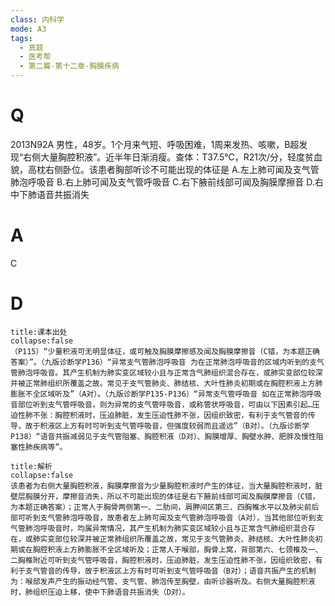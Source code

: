 ```yaml
---
class: 内科学
mode: A3
tags:
  - 真题
  - 医考帮
  - 第二篇-第十二章-胸膜疾病
---
```


# Q
2013N92A 男性，48岁。1个月来气短、呼吸困难，1周来发热、咳嗽，B超发现“右侧大量胸腔积液”。近半年日渐消瘦。查体：T37.5℃，R21次/分，轻度贫血貌，高枕右侧卧位。该患者胸部听诊不可能出现的体征是
A.左上肺可闻及支气管肺泡呼吸音
B.右上肺可闻及支气管呼吸音
C.右下腋前线部可闻及胸膜摩擦音
D.右中下肺语音共振消失

# A
C
# D
```ad-note
title:课本出处
collapse:false
（P115）“少量积液可无明显体征，或可触及胸膜摩擦感及闻及胸膜摩擦音（C错，为本题正确答案）”。（九版诊断学P136）“异常支气管肺泡呼吸音 为在正常肺泡呼吸音的区域内听到的支气管肺泡呼吸音。其产生机制为肺实变区域较小且与正常含气肺组织混合存在，或肺实变部位较深并被正常肺组织所覆盖之故。常见于支气管肺炎、肺结核、大叶性肺炎初期或在胸腔积液上方肺膨胀不全区域听及”（A对）。（九版诊断学P135-P136）“异常支气管呼吸音 如在正常肺泡呼吸音部位听到支气管呼吸音，则为异常的支气管呼吸音，或称管状呼吸音，可由以下因素引起…压迫性肺不张：胸腔积液时，压迫肺脏，发生压迫性肺不张，因组织致密，有利于支气管音的传导，故于积液区上方有时可听到支气管呼吸音，但强度较弱而且遥远”（B对）。（九版诊断学P138）“语音共振减弱见于支气管阻塞、胸腔积液（D对）、胸膜增厚、胸壁水肿、肥胖及慢性阻塞性肺疾病等”。
```

```ad-summary
title:解析
collapse:false
该患者为右侧大量胸腔积液，胸膜摩擦音为少量胸腔积液时产生的体征，当大量胸腔积液时，脏壁层胸膜分开，摩擦音消失，所以不可能出现的体征是右下腋前线部可闻及胸膜摩擦音（C错，为本题正确答案）；正常人于胸骨两侧第一、二肋间，肩胛间区第三、四胸椎水平以及肺尖前后部可听到支气管肺泡呼吸音，故患者左上肺可闻及支气管肺泡呼吸音（A对），当其他部位听到支气管肺泡呼吸音时，均属异常情况，其产生机制为肺实变区域较小且与正常含气肺组织混合存在，或肺实变部位较深并被正常肺组织所覆盖之故，常见于支气管肺炎、肺结核、大叶性肺炎初期或在胸腔积液上方肺膨胀不全区域听及；正常人于喉部，胸骨上窝，背部第六、七颈椎及一、二胸椎附近可听到支气管呼吸音，胸腔积液时，压迫肺脏，发生压迫性肺不张，因组织致密，有利于支气管音的传导，故于积液区上方有时可听到支气管呼吸音（B对）；语音共振产生的机制为：喉部发声产生的振动经气管、支气管、肺泡传至胸壁，由听诊器听及。右侧大量胸腔积液时，肺组织压迫上移，使中下肺语音共振消失（D对）。
```

